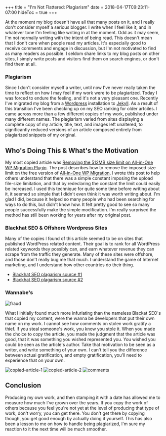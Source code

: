+++
title = "I'm Not Flattered: Plagiarism"
date = 2018-04-17T09:23:11-07:00
hideToc = true
+++

At the moment my blog doesn't have all that many posts on it, and I really don't consider myself a serious blogger. I write when I feel like it, and in whatever tone I'm feeling like writing in at the moment. Odd as it may seem, I'm not normally writing with the intent of being read. This doesn't mean that I don't care when people read my articles. It's especially good to receive comments and engage in discussion, but I'm not motivated to find as many readers as possible. I seldom share links to my blog posts on other sites, I simply write posts and visitors find them on search engines, or don't find them at all.

### Plagiarism
Since I don't consider myself a writer, until now I've never really taken the time to reflect on how I may feel if my work were to be plagiarized. Today I was forced to endure the feeling, and it's not a very pleasant one. Recently I've migrated my blog from a [Wordpress](https://wordpress.org) installation to [Jekyll](https://jekyllrb.com/). As a result of this transition I've been checking up on my SEO ranking for older artciles. I came across more than a few different copies of my work, published under many different names. The plagiarism varied from sites displaying a complete copy of my article, title, text, and images left unaltered, to significantly reduced versions of an article composed entirely from plagiarized snippets of my original.

## Who's Doing This & What's the Motivation
My most copied article was [Removing the 512MB size limit on All-in-One WP Migration Plugin](/posts/all-in-one-migration-sizelimit/). The post describes how to remove the imposed size limit on the free version of [All-in-One WP Migration](https://wordpress.org/plugins/all-in-one-wp-migration/). I wrote this post to help others understand that there was a simple constant imposing the upload file-size limitation, and that by redeclaring the constant the limit could easily be increased. I used this technique for quite some time before writing about it, it seemed so simple that I didn't even think it was worth writing about. I'm glad I did, because it helped so many people who had been searching for ways to do this, but didn't know how. It felt pretty good to see so many people successfully make the simple modification. I'm really surprised the method has still been working for years after my original post.


### Blackhat SEO & Offshore Wordpress Sites
Many of the copies I found of this article seemed to be on sites that published WordPress related content. Their goal is to rank for all WordPress related keywords they possibly can, and earn whatever revenue they can scrape from the traffic they generate. Many of these sites were offshore, and those don't really bug me that much. I understand the game of Internet marketing, and I understand how other countries do their thing.

  * [Blackhat SEO plagarism source #1](http://miuiroid.com/removing-512mb-size-limit-one-wp-migration-plugin/)
  * [Blackhat SEO plagarism source #2](http://www.lisenme.com/increasing-the-512mb-size-limit-on-all-in-one-wp-migration-plugin/)


### Wannabe's
![fraud](/posts/images/im-not-flattered/fraud.png)

What I initially found much more infuriating than the nameless Blackat SEO's that copied my content, were the wanna be developers that put their own name on my work. I cannot see how comments on stolen work gratify a thief. If you steal someone's work, you know you stole it. When you made the choice to copy the article, you made the judgment that the article was good, that it was something you wished represented you. You wished you could be seen as the article's author. Take that motivation to be seen as a writer, and write something of your own. I can't tell you the difference between actual gratification, and empty gratification, you'll need to experience that on your own.

![copied-article-1](/posts/images/im-not-flattered/1.png)
![copied-article-2](/posts/images/im-not-flattered/2.png)
![comments](/posts/images/im-not-flattered/comments.png)


## Conclusion
Producing my own work, and then stamping it with a date has allowed me to measure how much I've grown over the years. If you copy the work of others because you feel you're not yet at the level of producing that type of work, don't worry, you can get there. You don't get there by copying though, you get good enough by actually doing it yourself. This has also been a lesson to me on how to handle being plagiarized, I'm sure my reaction to it the next time will be much smoother.